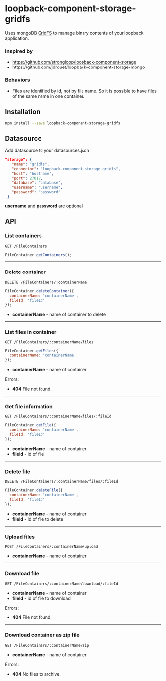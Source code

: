 # loopback-component-storage-gridfs

Uses mongoDB [GridFS](https://docs.mongodb.org/manual/core/gridfs/) to manage binary contents of your loopback application.

### Inspired by
* https://github.com/strongloop/loopback-component-storage
* https://github.com/jdrouet/loopback-component-storage-mongo

### Behaviors

* Files are identified by id, not by file name. So it is possible to have files of the same name in one container.

## Installation

```bash
npm install --save loopback-component-storage-gridfs
```

## Datasource

Add datasource to your datasources.json

```json
"storage": {
   "name": "gridfs",
   "connector": "loopback-component-storage-gridfs",
   "host": "hostname",
   "port": 27017,
   "database": "database",
   "username": "username",
   "password": "password"
 }
```

**username** and **password** are optional

## API

### List containers

```
GET /FileContainers
```
```javascript
FileContainer.getContainers();
```

<hr>

### Delete container

```
DELETE /FileContainers/:containerName
```
```javascript
FileContainer.deleteContainer({
  containerName: 'containerName',
  fileId: 'fileId'
});
```

  * **containerName** - name of container to delete

<hr>

### List files in container

```
GET /FileContainers/:containerName/files
```
```javascript
FileContainer.getFiles({
  containerName: 'containerName'
});
```

  * **containerName** - name of container

Errors:
* **404** File not found.

<hr>

### Get file information

```
GET /FileContainers/:containerName/files/:fileId
```
```javascript
FileContainer.getFile({
  containerName: 'containerName',
  fileId: 'fileId'
});
```

  * **containerName** - name of container
  * **fileId** - id of file

<hr>

### Delete file

```
DELETE /FileContainers/:containerName/files/:fileId
```
```javascript
FileContainer.deleteFile({
  containerName: 'containerName',
  fileId: 'fileId'
});
```

* **containerName** - name of container
* **fileId** - id of file to delete

<hr>

### Upload files

```
POST /FileContainers/:containerName/upload
```

* **containerName** - name of container

<hr>

### Download file

```
GET /FileContainers/:containerName/download/:fileId
```

* **containerName** - name of container
* **fileId** - id of file to download

Errors:
* **404** File not found.

<hr>

### Download container as zip file

```
GET /FileContainers/:containerName/zip
```

* **containerName** - name of container

Errors:
* **404** No files to archive.
